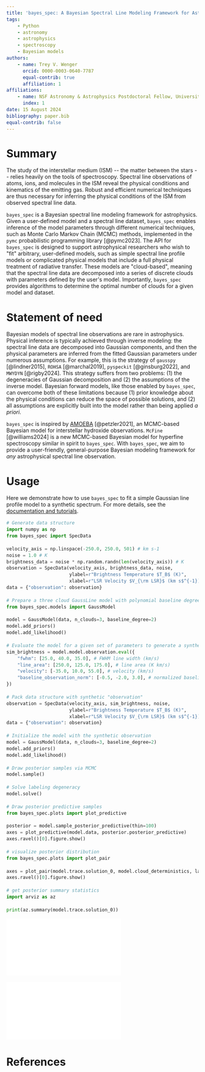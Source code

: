 ```yaml
---
title: 'bayes_spec: A Bayesian Spectral Line Modeling Framework for Astrophysics'
tags:
    - Python
    - astronomy
    - astrophysics
    - spectroscopy
    - Bayesian models
authors:
    - name: Trey V. Wenger
      orcid: 0000-0003-0640-7787
      equal-contrib: true
      affiliation: 1
affiliations:
    - name: NSF Astronomy & Astrophysics Postdoctoral Fellow, University of Wisconsin-Madison, USA
      index: 1
date: 15 August 2024
bibliography: paper.bib
equal-contrib: false
---
```


# Summary

The study of the interstellar medium (ISM) -- the matter between the stars -- relies heavily on the tools of spectroscopy. Spectral line observations of atoms, ions, and molecules in the ISM reveal the physical conditions and kinematics of the emitting gas. Robust and efficient numerical techniques are thus necessary for inferring the physical conditions of the ISM from observed spectral line data.

`bayes_spec` is a Bayesian spectral line modeling framework for astrophysics. Given a user-defined model and a spectral line dataset, `bayes_spec` enables inference of the model parameters through different numerical techniques, such as Monte Carlo Markov Chain (MCMC) methods, implemented in the `pymc` probabilistic programming library [@pymc2023]. The API for `bayes_spec` is designed to support astrophysical researchers who wish to "fit" arbitrary, user-defined models, such as simple spectral line profile models or complicated physical models that include a full physical treatment of radiative transfer. These models are "cloud-based", meaning that the spectral line data are decomposed into a series of discrete clouds with parameters defined by the user's model. Importantly, `bayes_spec` provides algorithms to determine the optimal number of clouds for a given model and dataset.

# Statement of need

Bayesian models of spectral line observations are rare in astrophysics. Physical inference is typically achieved through inverse modeling: the spectral line data are decomposed into Gaussian components, and then the physical parameters are inferred from the fitted Gaussian parameters under numerous assumptions. For example, this is the strategy of `gausspy` [@lindner2015], `ROHSA` [@marchal2019], `pyspeckit` [@ginsburg2022], and `MWYDYN` [@rigby2024]. This strategy suffers from two problems: (1) the degeneracies of Gaussian decomposition and (2) the assumptions of the inverse model. Bayesian forward models, like those enabled by `bayes_spec`, can overcome both of these limitations because (1) prior knowledge about the physical conditions can reduce the space of possible solutions, and (2) all assumptions are explicitly built into the model rather than being applied *a priori*.

`bayes_spec` is inspired by [AMOEBA](https://github.com/AnitaPetzler/AMOEBA) [@petzler2021], an MCMC-based Bayesian model for interstellar hydroxide observations. `McFine` [@williams2024] is a new MCMC-based Bayesian model for hyperfine spectroscopy similar in spirit to `bayes_spec`. With `bayes_spec`, we aim to provide a user-friendly, general-purpose Bayesian modeling framework for *any* astrophysical spectral line observation.

# Usage

Here we demonstrate how to use `bayes_spec` to fit a simple Gaussian line profile model to a synthetic spectrum. For more details, see the [documentation and tutorials](https://bayes-spec.readthedocs.io).

```python
# Generate data structure
import numpy as np
from bayes_spec import SpecData

velocity_axis = np.linspace(-250.0, 250.0, 501) # km s-1
noise = 1.0 # K
brightness_data = noise * np.random.randn(len(velocity_axis)) # K
observation = SpecData(velocity_axis, brightness_data, noise,
                       ylabel=r"Brightness Temperature $T_B$ (K)",
                       xlabel=r"LSR Velocity $V_{\rm LSR}$ (km s$^{-1})$")
data = {"observation": observation}

# Prepare a three cloud GaussLine model with polynomial baseline degree = 2
from bayes_spec.models import GaussModel

model = GaussModel(data, n_clouds=3, baseline_degree=2)
model.add_priors()
model.add_likelihood()

# Evaluate the model for a given set of parameters to generate a synthetic "observation"
sim_brightness = model.model.observation.eval({
    "fwhm": [25.0, 40.0, 35.0], # FWHM line width (km/s)
    "line_area": [250.0, 125.0, 175.0], # line area (K km/s)
    "velocity": [-35.0, 10.0, 55.0], # velocity (km/s)
    "baseline_observation_norm": [-0.5, -2.0, 3.0], # normalized baseline coefficients
})

# Pack data structure with synthetic "observation"
observation = SpecData(velocity_axis, sim_brightness, noise,
                       ylabel=r"Brightness Temperature $T_B$ (K)",
                       xlabel=r"LSR Velocity $V_{\rm LSR}$ (km s$^{-1})$")
data = {"observation": observation}

# Initialize the model with the synthetic observation
model = GaussModel(data, n_clouds=3, baseline_degree=2)
model.add_priors()
model.add_likelihood()

# Draw posterior samples via MCMC
model.sample()

# Solve labeling degeneracy
model.solve()

# Draw posterior predictive samples
from bayes_spec.plots import plot_predictive

posterior = model.sample_posterior_predictive(thin=100)
axes = plot_predictive(model.data, posterior.posterior_predictive)
axes.ravel()[0].figure.show()

# visualize posterior distribution
from bayes_spec.plots import plot_pair

axes = plot_pair(model.trace.solution_0, model.cloud_deterministics, labeller=model.labeller)
axes.ravel()[0].figure.show()

# get posterior summary statistics
import arviz as az

print(az.summary(model.trace.solution_0))
```

![Posterior predictive samples for a three-cloud `GaussLine` model fit to a synthetic spectrum. The black line represents the synthetic spectrum, and each colored line is one posterior predictive sample.](posterior_predictive.pdf)

![Projections of the posterior distribution for a three-cloud `GaussLine` model fit to a synthetic spectrum. The free model parameters are the integrated line area, $\int T_B dV$, the full-width at half-maximum line width, $\Delta V$, and the line-center velocity, $V_{\rm LSR}$. The line amplitude, $T_B$, is a derived quantity. The three posterior modes correspond to the three clouds in this model.](posterior_pair.pdf)

# References